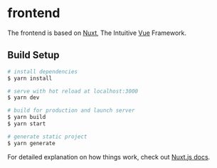 # frontend

The frontend is based on [Nuxt](https://nuxtjs.org/),
The Intuitive [Vue](https://vuejs.org/) Framework.

## Build Setup

```bash
# install dependencies
$ yarn install

# serve with hot reload at localhost:3000
$ yarn dev

# build for production and launch server
$ yarn build
$ yarn start

# generate static project
$ yarn generate
```

For detailed explanation on how things work, check out [Nuxt.js docs](https://nuxtjs.org).

